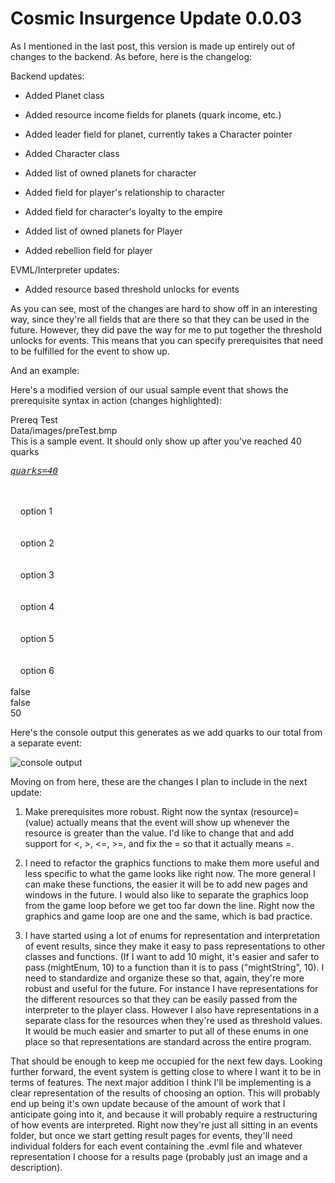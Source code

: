 # Cosmic Insurgence Update 0.0.03
As I mentioned in the last post, this version is made up entirely out of changes to the backend. As before, here is the changelog:

Backend updates:  
- Added Planet class  
- Added resource income fields for planets (quark income, etc.)  
- Added leader field for planet, currently takes a Character pointer  

- Added Character class  
- Added list of owned planets for character  
- Added field for player's relationship to character  
- Added field for character's loyalty to the empire  

- Added list of owned planets for Player  
- Added rebellion field for player  

EVML/Interpreter updates:  
- Added resource based threshold unlocks for events  

As you can see, most of the changes are hard to show off in an interesting way, since they're all fields that are there so that they can be used in the future. However, they did pave the way for me to put together the threshold unlocks for events. This means that you can specify prerequisites that need to be fulfilled for the event to show up.

And an example:

Here's a modified version of our usual sample event that shows the prerequisite syntax in action (changes highlighted):

<name>Prereq Test</name>  
<img>Data/images/preTest.bmp</img>  
<desc>This is a sample event. It should only show up after you've reached 40 quarks</desc>  
<u><i><pre>quarks=40</pre></i></u>  
<opt>  
&nbsp;&nbsp;&nbsp;&nbsp;<txt>option 1</txt>  
</opt>  
<opt>  
&nbsp;&nbsp;&nbsp;&nbsp;<txt>option 2</txt>  
</opt>  
<opt>  
&nbsp;&nbsp;&nbsp;&nbsp;<txt>option 3</txt>  
</opt>  
<opt>  
&nbsp;&nbsp;&nbsp;&nbsp;<txt>option 4</txt>  
</opt>  
<opt>  
&nbsp;&nbsp;&nbsp;&nbsp;<txt>option 5</txt>  
</opt>  
<opt>  
&nbsp;&nbsp;&nbsp;&nbsp;<txt>option 6</txt>  
</opt>  
<unique>false</unique>  
<lock>false</lock>  
<rand>50</rand>  

Here's the console output this generates as we add quarks to our total from a separate event:

![console output](https://ramseyopp.com/pages/assets/update0-0-03/prereqDemonstration.jpg)

Moving on from here, these are the changes I plan to include in the next update:

1. Make prerequisites more robust. Right now the syntax (resource)=(value) actually means that the event will show up whenever the resource is greater than the value. I'd like to change that and add support for <, >, <=, >=, and fix the = so that it actually means =.

2. I need to refactor the graphics functions to make them more useful and less specific to what the game looks like right now. The more general I can make these functions, the easier it will be to add new pages and windows in the future. I would also like to separate the graphics loop from the game loop before we get too far down the line. Right now the graphics and game loop are one and the same, which is bad practice.

3. I have started using a lot of enums for representation and interpretation of event results, since they make it easy to pass representations to other classes and functions. (If I want to add 10 might, it's easier and safer to pass (mightEnum, 10) to a function than it is to pass ("mightString", 10). I need to standardize and organize these so that, again, they're more robust and useful for the future. For instance I have representations for the different resources so that they can be easily passed from the interpreter to the player class. However I also have representations in a separate class for the resources when they're used as threshold values. It would be much easier and smarter to put all of these enums in one place so that representations are standard across the entire program.

That should be enough to keep me occupied for the next few days. Looking further forward, the event system is getting close to where I want it to be in terms of features. The next major addition I think I'll be implementing is a clear representation of the results of choosing an option. This will probably end up being it's own update because of the amount of work that I anticipate going into it, and because it will probably require a restructuring of how events are interpreted. Right now they're just all sitting in an events folder, but once we start getting result pages for events, they'll need individual folders for each event containing the .evml file and whatever representation I choose for a results page (probably just an image and a description).
